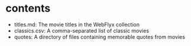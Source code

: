 # contents

* titles.md: The movie titles in the WebFlyx collection
* classics.csv: A comma-separated list of classic movies
* quotes: A directory of files containing memorable quotes from movies      